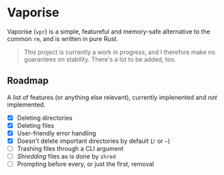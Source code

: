 # Vaporise
Vaporise (`vpr`) is a simple, featureful and memory-safe alternative to the common `rm`, and is written in pure Rust.

> This project is currently a work in progress, and I therefore make no guarantees on stability. There's a lot to be added, too.

## Roadmap
A list of features (or anything else relevant), currently implenented and *not* implemented.
- [X] Deleting directories
- [X] Deleting files
- [X] User-friendly error handling
- [X] Doesn't delete important directories by default (`/` or `~`)
- [ ] Trashing files through a CLI argument
- [ ] *Shredding* files as is done by `shred`
- [ ] Prompting before every, or just the first, removal
